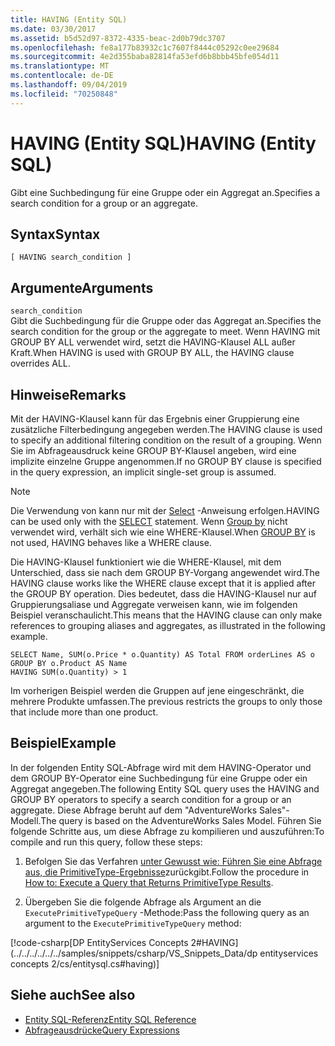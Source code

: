 ```yaml
---
title: HAVING (Entity SQL)
ms.date: 03/30/2017
ms.assetid: b5d52d97-8372-4335-beac-2d0b79dc3707
ms.openlocfilehash: fe8a177b83932c1c7607f8444c05292c0ee29684
ms.sourcegitcommit: 4e2d355baba82814fa53efd6b8bbb45bfe054d11
ms.translationtype: MT
ms.contentlocale: de-DE
ms.lasthandoff: 09/04/2019
ms.locfileid: "70250848"
---
```

# <a name="having-entity-sql"></a><span data-ttu-id="eba0b-102">HAVING (Entity SQL)</span><span class="sxs-lookup"><span data-stu-id="eba0b-102">HAVING (Entity SQL)</span></span>
<span data-ttu-id="eba0b-103">Gibt eine Suchbedingung für eine Gruppe oder ein Aggregat an.</span><span class="sxs-lookup"><span data-stu-id="eba0b-103">Specifies a search condition for a group or an aggregate.</span></span>  
  
## <a name="syntax"></a><span data-ttu-id="eba0b-104">Syntax</span><span class="sxs-lookup"><span data-stu-id="eba0b-104">Syntax</span></span>  
  
```  
[ HAVING search_condition ]  
```  
  
## <a name="arguments"></a><span data-ttu-id="eba0b-105">Argumente</span><span class="sxs-lookup"><span data-stu-id="eba0b-105">Arguments</span></span>  
 `search_condition`  
 <span data-ttu-id="eba0b-106">Gibt die Suchbedingung für die Gruppe oder das Aggregat an.</span><span class="sxs-lookup"><span data-stu-id="eba0b-106">Specifies the search condition for the group or the aggregate to meet.</span></span> <span data-ttu-id="eba0b-107">Wenn HAVING mit GROUP BY ALL verwendet wird, setzt die HAVING-Klausel ALL außer Kraft.</span><span class="sxs-lookup"><span data-stu-id="eba0b-107">When HAVING is used with GROUP BY ALL, the HAVING clause overrides ALL.</span></span>  
  
## <a name="remarks"></a><span data-ttu-id="eba0b-108">Hinweise</span><span class="sxs-lookup"><span data-stu-id="eba0b-108">Remarks</span></span>  
 <span data-ttu-id="eba0b-109">Mit der HAVING-Klausel kann für das Ergebnis einer Gruppierung eine zusätzliche Filterbedingung angegeben werden.</span><span class="sxs-lookup"><span data-stu-id="eba0b-109">The HAVING clause is used to specify an additional filtering condition on the result of a grouping.</span></span> <span data-ttu-id="eba0b-110">Wenn Sie im Abfrageausdruck keine GROUP BY-Klausel angeben, wird eine implizite einzelne Gruppe angenommen.</span><span class="sxs-lookup"><span data-stu-id="eba0b-110">If no GROUP BY clause is specified in the query expression, an implicit single-set group is assumed.</span></span>  
  
> [!NOTE]
> <span data-ttu-id="eba0b-111">Die Verwendung von kann nur mit der [Select](select-entity-sql.md) -Anweisung erfolgen.</span><span class="sxs-lookup"><span data-stu-id="eba0b-111">HAVING can be used only with the [SELECT](select-entity-sql.md) statement.</span></span> <span data-ttu-id="eba0b-112">Wenn [Group by](group-by-entity-sql.md) nicht verwendet wird, verhält sich wie eine WHERE-Klausel.</span><span class="sxs-lookup"><span data-stu-id="eba0b-112">When [GROUP BY](group-by-entity-sql.md) is not used, HAVING behaves like a WHERE clause.</span></span>  
  
 <span data-ttu-id="eba0b-113">Die HAVING-Klausel funktioniert wie die WHERE-Klausel, mit dem Unterschied, dass sie nach dem GROUP BY-Vorgang angewendet wird.</span><span class="sxs-lookup"><span data-stu-id="eba0b-113">The HAVING clause works like the WHERE clause except that it is applied after the GROUP BY operation.</span></span> <span data-ttu-id="eba0b-114">Dies bedeutet, dass die HAVING-Klausel nur auf Gruppierungsaliase und Aggregate verweisen kann, wie im folgenden Beispiel veranschaulicht.</span><span class="sxs-lookup"><span data-stu-id="eba0b-114">This means that the HAVING clause can only make references to grouping aliases and aggregates, as illustrated in the following example.</span></span>  
  
```  
SELECT Name, SUM(o.Price * o.Quantity) AS Total FROM orderLines AS o GROUP BY o.Product AS Name  
HAVING SUM(o.Quantity) > 1  
```  
  
 <span data-ttu-id="eba0b-115">Im vorherigen Beispiel werden die Gruppen auf jene eingeschränkt, die mehrere Produkte umfassen.</span><span class="sxs-lookup"><span data-stu-id="eba0b-115">The previous restricts the groups to only those that include more than one product.</span></span>  
  
## <a name="example"></a><span data-ttu-id="eba0b-116">Beispiel</span><span class="sxs-lookup"><span data-stu-id="eba0b-116">Example</span></span>  
 <span data-ttu-id="eba0b-117">In der folgenden Entity SQL-Abfrage wird mit dem HAVING-Operator und dem GROUP BY-Operator eine Suchbedingung für eine Gruppe oder ein Aggregat angegeben.</span><span class="sxs-lookup"><span data-stu-id="eba0b-117">The following Entity SQL query uses the HAVING and GROUP BY operators to specify a search condition for a group or an aggregate.</span></span> <span data-ttu-id="eba0b-118">Diese Abfrage beruht auf dem "AdventureWorks Sales"-Modell.</span><span class="sxs-lookup"><span data-stu-id="eba0b-118">The query is based on the AdventureWorks Sales Model.</span></span> <span data-ttu-id="eba0b-119">Führen Sie folgende Schritte aus, um diese Abfrage zu kompilieren und auszuführen:</span><span class="sxs-lookup"><span data-stu-id="eba0b-119">To compile and run this query, follow these steps:</span></span>  
  
1. <span data-ttu-id="eba0b-120">Befolgen Sie das Verfahren [unter Gewusst wie: Führen Sie eine Abfrage aus, die PrimitiveType-Ergebnisse](../how-to-execute-a-query-that-returns-primitivetype-results.md)zurückgibt.</span><span class="sxs-lookup"><span data-stu-id="eba0b-120">Follow the procedure in [How to: Execute a Query that Returns PrimitiveType Results](../how-to-execute-a-query-that-returns-primitivetype-results.md).</span></span>  
  
2. <span data-ttu-id="eba0b-121">Übergeben Sie die folgende Abfrage als Argument an die `ExecutePrimitiveTypeQuery` -Methode:</span><span class="sxs-lookup"><span data-stu-id="eba0b-121">Pass the following query as an argument to the `ExecutePrimitiveTypeQuery` method:</span></span>  
  
 [!code-csharp[DP EntityServices Concepts 2#HAVING](../../../../../../samples/snippets/csharp/VS_Snippets_Data/dp entityservices concepts 2/cs/entitysql.cs#having)]  
  
## <a name="see-also"></a><span data-ttu-id="eba0b-122">Siehe auch</span><span class="sxs-lookup"><span data-stu-id="eba0b-122">See also</span></span>

- [<span data-ttu-id="eba0b-123">Entity SQL-Referenz</span><span class="sxs-lookup"><span data-stu-id="eba0b-123">Entity SQL Reference</span></span>](entity-sql-reference.md)
- [<span data-ttu-id="eba0b-124">Abfrageausdrücke</span><span class="sxs-lookup"><span data-stu-id="eba0b-124">Query Expressions</span></span>](query-expressions-entity-sql.md)
